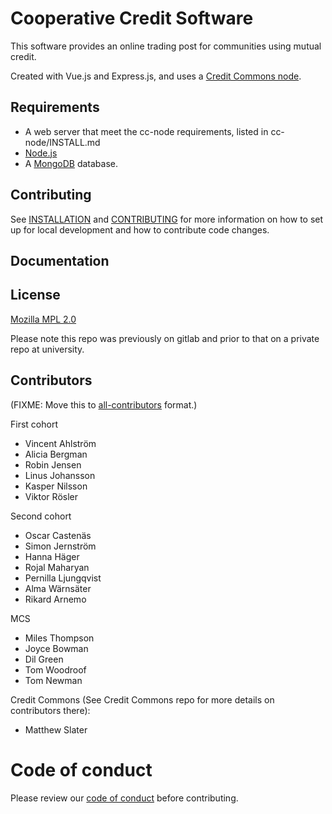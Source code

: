 # Cooperative Credit Software

This software provides an online trading post for communities using mutual credit.

Created with Vue.js and Express.js, and uses a [Credit Commons node](https://gitlab.com/credit-commons-software-stack/cc-node).  

## Requirements

- A web server that meet the cc-node requirements, listed in cc-node/INSTALL.md
- [Node.js](https://nodejs.org)
- A [MongoDB](https://www.mongodb.com/) database.

## Contributing 

See [INSTALLATION](INSTALLATION.md) and [CONTRIBUTING](CONTRIBUTING.md) for more information on how to set up for local development and how to contribute code changes. 

## Documentation 

## License

[Mozilla MPL 2.0](LICENSE)

Please note this repo was previously on gitlab and prior to that on a private repo at university.

## Contributors 

(FIXME: Move this to [all-contributors](https://github.com/all-contributors/all-contributors) format.)

First cohort
- Vincent Ahlström
- Alicia Bergman
- Robin Jensen
- Linus Johansson
- Kasper Nilsson
- Viktor Rösler

Second cohort
- Oscar Castenäs
- Simon Jernström
- Hanna Häger
- Rojal Maharyan
- Pernilla Ljungqvist
- Alma Wärnsäter
- Rikard Arnemo

MCS 
- Miles Thompson
- Joyce Bowman
- Dil Green
- Tom Woodroof
- Tom Newman

Credit Commons (See Credit Commons repo for more details on contributors there):
- Matthew Slater

# Code of conduct

Please review our [code of conduct](CODE_OF_CONDUCT.md) before contributing.

